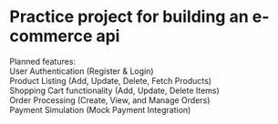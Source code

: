 <h1>Practice project for building an e-commerce api </h1>
Planned features:<br>
User Authentication (Register & Login)<br>
Product Listing (Add, Update, Delete, Fetch Products)<br>
Shopping Cart functionality (Add, Update, Delete Items)<br>
Order Processing (Create, View, and Manage Orders)<br>
Payment Simulation (Mock Payment Integration)<br>
